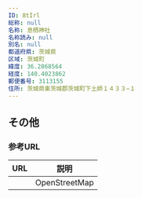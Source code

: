 ```yaml
---
ID: 8tIrl
総称: null
名称: 息栖神社
名称読み: null
別名: null
都道府県: 茨城県
区域: 茨城町
緯度: 36.2868564
経度: 140.4023862
郵便番号: 3113155
住所: 茨城県東茨城郡茨城町下土師１４３３−１
---
```


## その他

### 参考URL

| URL | 説明          |
| --- | ------------- |
|     | OpenStreetMap |
